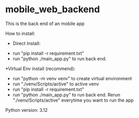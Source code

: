 # mobile_web_backend
This is the back end of an mobile app

How to install:

* Direct Install:
- run "pip install -r requirement.txt"
- run "python ./main_app.py" to run back end.

*Virtual Env install (recommend):
- run "python -m venv venv" to create virtual environment
- run "./venv/Scripts/active" to active venv
- run "pip install -r requirement.txt"
- run "python ./main_app.py" to run back end.
Rerun "./venv/Scripts/active" everytime you want to run the app

Python version: 3.12
